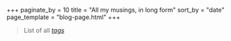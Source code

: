 +++
paginate_by = 10
title = "All my musings, in long form"
sort_by = "date"
page_template = "blog-page.html"
+++

> List of all _[tags](/tags)_
